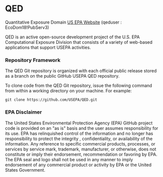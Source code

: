 QED
====

Quantitative Exposure Domain 
[US EPA Website](https://qed.epa.gov) (qeduser : EcoDom18!PubServ3)

QED is an active open-source development project of the U.S. EPA Computational Exposure Division
that consists of a variety of web-based applications that support USEPA activities.

### Repository Framework
The QED Git repository is organized with each official public release stored as a branch on the public 
GitHub USEPA QED repository.

To clone code from the QED Git repository, issue the following command from within a working directory 
on your machine. For example:
```
git clone https://github.com/USEPA/QED.git
```

### EPA Disclaimer  
The United States Environmental Protection Agency (EPA) GitHub project code is provided on an "as is" basis 
and the user assumes responsibility for its use. EPA has relinquished control of the information and no 
longer has responsibility to protect the integrity , confidentiality, or availability of the information. 
Any reference to specific commercial products, processes, or services by service mark, trademark, manufacturer, 
or otherwise, does not constitute or imply their endorsement, recommendation or favoring by EPA. The EPA seal 
and logo shall not be used in any manner to imply endorsement of any commercial product or activity by EPA or 
the United States Government.    
[<img src="https://licensebuttons.net/p/mark/1.0/88x31.png" width="50" height="15">](https://creativecommons.org/publicdomain/zero/1.0/)
